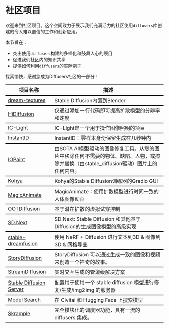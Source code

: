 <!--版权 2025 The HuggingFace Team。保留所有权利。

根据Apache许可证，版本2.0（"许可证"）授权；除非符合许可证，否则不得使用此文件。您可以在

http://www.apache.org/licenses/LICENSE-2.0

获取许可证的副本。

除非适用法律要求或书面同意，根据许可证分发的软件是按"原样"分发的，没有任何形式的明示或暗示的担保或条件。有关许可证的特定语言，请参阅许可证。
-->

# 社区项目

欢迎来到社区项目。这个空间致力于展示我们充满活力的社区使用`diffusers`库创建的令人难以置信的工作和创新应用。

本节旨在：

- 突出使用`diffusers`构建的多样化和鼓舞人心的项目
- 促进我们社区内的知识共享
- 提供如何利用`diffusers`的实际例子

探索愉快，感谢您成为Diffusers社区的一部分！

<table>
    <tr>
        <th>项目名称</th>
        <th>描述</th>
    </tr>
  <tr style="border-top: 2px solid black">
    <td><a href="https://github.com/carson-katri/dream-textures"> dream-textures </a></td>
    <td>Stable Diffusion内置到Blender</td>
  </tr>
  <tr style="border-top: 2px solid black">
    <td><a href="https://github.com/megvii-research/HiDiffusion"> HiDiffusion </a></td>
    <td>仅通过添加一行代码即可提高扩散模型的分辨率和速度</td>
  </tr>
  <tr style="border-top: 2px solid black">
    <td><a href="https://github.com/lllyasviel/IC-Light"> IC-Light </a></td>
    <td>IC-Light是一个用于操作图像照明的项目</td>
  </tr>
  <tr style="border-top: 2px solid black">
    <td><a href="https://github.com/InstantID/InstantID"> InstantID </a></td>
    <td>InstantID：零样本身份保留生成在几秒钟内</td>
  </tr>
  <tr style="border-top: 2px solid black">
    <td><a href="https://github.com/Sanster/IOPaint"> IOPaint </a></td>
    <td>由SOTA AI模型驱动的图像修复工具。从您的图片中移除任何不需要的物体、缺陷、人物，或擦除并替换（由stable_diffusion驱动）图片上的任何内容。</td>
  </tr>
  <tr style="border-top: 2px solid black">
    <td><a href="https://github.com/bmaltais/kohya_ss"> Kohya </a></td>
    <td>Kohya的Stable Diffusion训练器的Gradio GUI</td>
  </tr>
  <tr style="border-top: 2px solid black">
    <td><a href="https://github.com/magic-research/magic-animate"> MagicAnimate </a></td>
    <td>MagicAnimate：使用扩散模型进行时间一致的人体图像动画</td>
  </tr>
  <tr style="border-top: 2px solid black">
    <td><a href="https://github.com/levihsu/OOTDiffusion"> OOTDiffusion </a></td>
    <td>基于潜在扩散的虚拟试穿控制</td>
  </tr>
  <tr style="border-top: 2px solid black">
    <td><a href="https://github.com/vladmandic/automatic"> SD.Next </a></td>
    <td>SD.Next: Stable Diffusion 和其他基于Diffusion的生成图像模型的高级实现</td>
  </tr>
  <tr style="border-top: 2px solid black">
    <td><a href="https://github.com/ashawkey/stable-dreamfusion"> stable-dreamfusion </a></td>
    <td>使用 NeRF + Diffusion 进行文本到3D & 图像到3D & 网格导出</td>
  </tr>
  <tr style="border-top: 2px solid black">
    <td><a href="https://github.com/HVision-NKU/StoryDiffusion"> StoryDiffusion </a></td>
    <td>StoryDiffusion 可以通过生成一致的图像和视频来创造一个神奇的故事。</td>
  </tr>
  <tr style="border-top: 2px solid black">
    <td><a href="https://github.com/cumulo-autumn/StreamDiffusion"> StreamDiffusion </a></td>
    <td>实时交互生成的管道级解决方案</td>
  </tr>
  <tr style="border-top: 2px solid black">
    <td><a href="https://github.com/Netwrck/stable-diffusion-server"> Stable Diffusion Server </a></td>
    <td>配置用于使用一个 stable diffusion 模型进行修复/生成/img2img 的服务器</td>
  </tr>
  <tr style="border-top: 2px solid black">
    <td><a href="https://github.com/suzukimain/auto_diffusers"> Model Search </a></td>
    <td>在 Civitai 和 Hugging Face 上搜索模型</td>
  </tr>
  <tr style="border-top: 2px solid black">
    <td><a href="https://github.com/beinsezii/skrample"> Skrample </a></td>
    <td>完全模块化的调度器功能，具有一流的 diffusers 集成。</td>
  </tr>
</table>
